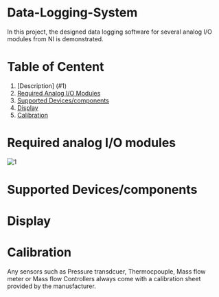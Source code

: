 # Data-Logging-System
In this project, the designed data logging software for several analog I/O modules from NI is demonstrated.
# Table of Centent
1. [Description] (#1)
2. [Required Analog I/O Modules](#2) 
3. [Supported Devices/components](#3)
4. [Display](#4)
5. [Calibration](#5)
<a name="1"></a>


<a name="2"></a>
# Required analog I/O modules
![1](https://user-images.githubusercontent.com/108043716/177007909-15c4b88c-8eb6-4821-aa9d-c43253291346.png)

<a name="3"></a>
# Supported Devices/components

<a name="4"></a>
# Display

<a name="5"></a>
# Calibration
Any sensors such as Pressure transdcuer, Thermocpouple, Mass flow meter or Mass flow Controllers always come with a calibration sheet provided by the manusfacturer. 
